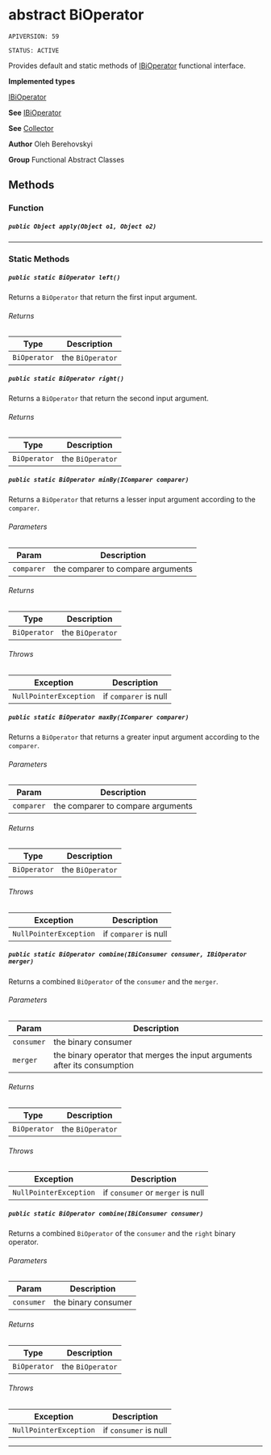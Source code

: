 # abstract BiOperator

`APIVERSION: 59`

`STATUS: ACTIVE`

Provides default and static methods of
[IBiOperator](/docs/Functional-Interfaces/IBiOperator.md) functional interface.


**Implemented types**

[IBiOperator](/docs/Functional-Interfaces/IBiOperator.md)


**See** [IBiOperator](/docs/Functional-Interfaces/IBiOperator.md)


**See** [Collector](/docs/Functional-Abstract-Classes/Collector.md)


**Author** Oleh Berehovskyi


**Group** Functional Abstract Classes

## Methods
### Function
##### `public Object apply(Object o1, Object o2)`
---
### Static Methods
##### `public static BiOperator left()`

Returns a `BiOperator` that return the first input argument.

###### Returns

|Type|Description|
|---|---|
|`BiOperator`|the `BiOperator`|

##### `public static BiOperator right()`

Returns a `BiOperator` that return the second input argument.

###### Returns

|Type|Description|
|---|---|
|`BiOperator`|the `BiOperator`|

##### `public static BiOperator minBy(IComparer comparer)`

Returns a `BiOperator` that returns a lesser input argument according to the `comparer`.

###### Parameters

|Param|Description|
|---|---|
|`comparer`|the comparer to compare arguments|

###### Returns

|Type|Description|
|---|---|
|`BiOperator`|the `BiOperator`|

###### Throws

|Exception|Description|
|---|---|
|`NullPointerException`|if `comparer` is null|

##### `public static BiOperator maxBy(IComparer comparer)`

Returns a `BiOperator` that returns a greater input argument according to the `comparer`.

###### Parameters

|Param|Description|
|---|---|
|`comparer`|the comparer to compare arguments|

###### Returns

|Type|Description|
|---|---|
|`BiOperator`|the `BiOperator`|

###### Throws

|Exception|Description|
|---|---|
|`NullPointerException`|if `comparer` is null|

##### `public static BiOperator combine(IBiConsumer consumer, IBiOperator merger)`

Returns a combined `BiOperator` of the `consumer` and the `merger`.

###### Parameters

|Param|Description|
|---|---|
|`consumer`|the binary consumer|
|`merger`|the binary operator that merges the input arguments after its consumption|

###### Returns

|Type|Description|
|---|---|
|`BiOperator`|the `BiOperator`|

###### Throws

|Exception|Description|
|---|---|
|`NullPointerException`|if `consumer` or `merger` is null|

##### `public static BiOperator combine(IBiConsumer consumer)`

Returns a combined `BiOperator` of the `consumer` and the `right` binary operator.

###### Parameters

|Param|Description|
|---|---|
|`consumer`|the binary consumer|

###### Returns

|Type|Description|
|---|---|
|`BiOperator`|the `BiOperator`|

###### Throws

|Exception|Description|
|---|---|
|`NullPointerException`|if `consumer` is null|

---
